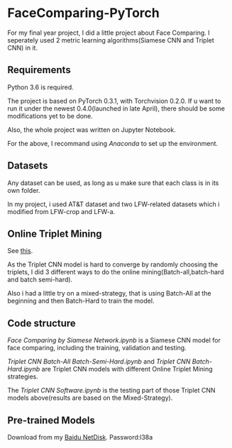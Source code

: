 # FaceComparing-PyTorch
For my final year project, I did a little project about Face Comparing. I seperately used 2 metric learning algorithms(Siamese CNN and Triplet CNN) in it. 

## Requirements
Python 3.6 is required.

The project is based on PyTorch 0.3.1, with Torchvision 0.2.0. If u want to run it under the newest 0.4.0(launched in late April), there should be some modifications yet to be done.   

Also, the whole project was written on Jupyter Notebook.  

For the above, I recommand using *Anaconda* to set up the environment.

## Datasets
Any dataset can be used, as long as u make sure that each class is in its own folder. 

In my project, i used AT&T dataset and two LFW-related datasets which i modified from LFW-crop and LFW-a.

## Online Triplet Mining
See [this](https://omoindrot.github.io/triplet-loss#batch-hard-strategy).

As the Triplet CNN model is hard to converge by randomly choosing the triplets, I did 3 different ways to do the online mining(Batch-all,batch-hard and batch semi-hard).

Also i had a little try on a mixed-strategy, that is using Batch-All at the beginning and then Batch-Hard to train the model.

## Code structure
*Face Comparing by Siamese Network.ipynb* is a Siamese CNN model for face comparing, including the training, validation and testing.

*Triplet CNN Batch-All Batch-Semi-Hard.ipynb* and *Triplet CNN Batch-Hard.ipynb* are Triplet CNN models with different Online Triplet Mining strategies.

The *Triplet CNN Software.ipynb* is the testing part of those Triplet CNN models above(results are based on the Mixed-Strategy). 

## Pre-trained Models
Download from my [Baidu NetDisk](https://pan.baidu.com/s/1IYyKlurTCStFKyDuLhkYbg).
Password:l38a
